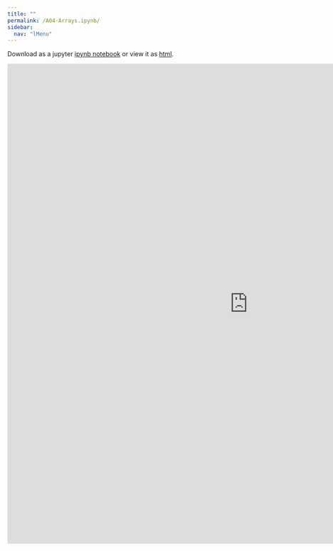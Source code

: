 ```yaml
---
title: ""
permalink: /A04-Arrays.ipynb/
sidebar:
  nav: "lMenu"
---
```


Download as a jupyter [ipynb notebook](https://datascience-intro.github.io/1MS041-2022/notebooks/A04-Arrays.ipynb.ipynb) or view it as [html](https://datascience-intro.github.io/1MS041-2022/notebooks/A04-Arrays.ipynb.html).

<iframe src="https://datascience-intro.github.io/1MS041-2022/notebooks/A04-Arrays.ipynb.html" width="1080" height="1080" frameborder="0"></iframe>

    